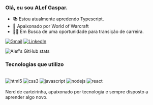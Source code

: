 ### Olá, eu sou ALef Gaspar.

- 📚  Estou atualmente apredendo Typescript.
- 🧙  Apaixonado por World of Warcraft
- 🙋‍♂️  Em Busca de uma oportunidade para transição de carreira.

[![Gmail](https://img.shields.io/badge/Gmail-D14836?style=for-the-badge&logo=gmail&logoColor=white)](contato.alefgaspar@gmail.com)
[![LinkedIn](https://img.shields.io/badge/LinkedIn-0077B5?style=for-the-badge&logo=linkedin&logoColor=white)](https://www.linkedin.com/in/alefgaspar/)

![Alef's GitHub stats](https://github-readme-stats.vercel.app/api?username=gaspar-aleh&show_icons=true&theme=radical)

### Tecnologias que utilizo

<div style="display:inlline_block"><br>
  <img aling="center" alt="html5" src="https://img.shields.io/badge/HTML5-E34F26?style=for-the-badge&logo=html5&logoColor=white"/>
  <img aling="center" alt="css3" src="https://img.shields.io/badge/CSS3-1572B6?style=for-the-badge&logo=css3&logoColor=white"/>
  <img aling="center" alt="javascript" src="https://img.shields.io/badge/JavaScript-F7DF1E?style=for-the-badge&logo=javascript&logoColor=black"/>
  <img aling="center" alt="nodejs" src="https://img.shields.io/badge/Node.js-43853D?style=for-the-badge&logo=node.js&logoColor=white"/>
  <img aling="center" alt="react" src="https://img.shields.io/badge/React-20232A?style=for-the-badge&logo=react&logoColor=61DAFB"/>
</div>
<br/>
Nerd de carteirinha, apaixonado por tecnologia e sempre disposto a aprender algo novo.

